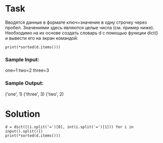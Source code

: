 # Task

Вводятся данные в формате ключ=значение в одну строчку через пробел. Значениями здесь являются целые числа (см. пример ниже). Необходимо на их основе создать словарь d с помощью функции dict() и вывести его на экран командой:
```
print(*sorted(d.items()))
```

### Sample Input:

one=1 two=2 three=3

### Sample Output:

('one', 1) ('three', 3) ('two', 2)

# Solution
```
d = dict([(i.split('=')[0], int(i.split('=')[1])) for i in input().split()])
print(*sorted(d.items()))
```